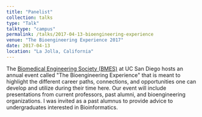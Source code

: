 ```yaml
---
title: "Panelist"
collection: talks
type: "Talk"
talktype: "campus"
permalink: /talks/2017-04-13-bioengineering-experience
venue: "The Bioengineering Experience 2017"
date: 2017-04-13
location: "La Jolla, California"
---
```


The <a href="http://bmes.ucsd.edu/" target="_blank">Biomedical Engineering Society (BMES)</a> at UC San Diego hosts an annual event called "The Bioengineering Experience" that is meant to highlight the different career paths, connections, and opportunities one can develop and utilize during their time here. Our event will include presentations from current professors, past alumni, and bioengineering organizations. I was invited as a past alumnus to provide advice to undergraduates interested in Bioinformatics.
